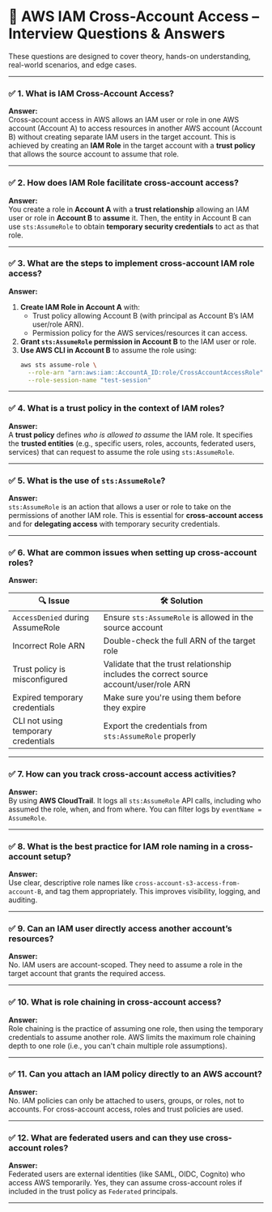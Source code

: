  # **💼 AWS IAM Cross-Account Access – Interview Questions & Answers**

These questions are designed to cover theory, hands-on understanding, real-world scenarios, and edge cases.

---

### ✅ **1. What is IAM Cross-Account Access?**
**Answer:**  
Cross-account access in AWS allows an IAM user or role in one AWS account (Account A) to access resources in another AWS account (Account B) without creating separate IAM users in the target account. This is achieved by creating an **IAM Role** in the target account with a **trust policy** that allows the source account to assume that role.

---

### ✅ **2. How does IAM Role facilitate cross-account access?**
**Answer:**  
You create a role in **Account A** with a **trust relationship** allowing an IAM user or role in **Account B** to **assume** it. Then, the entity in Account B can use `sts:AssumeRole` to obtain **temporary security credentials** to act as that role.

---

### ✅ **3. What are the steps to implement cross-account IAM role access?**
**Answer:**

1. **Create IAM Role in Account A** with:
   - Trust policy allowing Account B (with principal as Account B’s IAM user/role ARN).
   - Permission policy for the AWS services/resources it can access.
2. **Grant `sts:AssumeRole` permission in Account B** to the IAM user or role.
3. **Use AWS CLI in Account B** to assume the role using:
   ```bash
   aws sts assume-role \
     --role-arn "arn:aws:iam::AccountA_ID:role/CrossAccountAccessRole" \
     --role-session-name "test-session"
   ```

---

### ✅ **4. What is a trust policy in the context of IAM roles?**
**Answer:**  
A **trust policy** defines *who is allowed to assume* the IAM role. It specifies the **trusted entities** (e.g., specific users, roles, accounts, federated users, services) that can request to assume the role using `sts:AssumeRole`.

---

### ✅ **5. What is the use of `sts:AssumeRole`?**
**Answer:**  
`sts:AssumeRole` is an action that allows a user or role to take on the permissions of another IAM role. This is essential for **cross-account access** and for **delegating access** with temporary security credentials.

---

### ✅ **6. What are common issues when setting up cross-account roles?**
**Answer:**

| 🔍 Issue | 🛠️ Solution |
|---------|--------------|
| `AccessDenied` during AssumeRole | Ensure `sts:AssumeRole` is allowed in the source account |
| Incorrect Role ARN | Double-check the full ARN of the target role |
| Trust policy is misconfigured | Validate that the trust relationship includes the correct source account/user/role ARN |
| Expired temporary credentials | Make sure you're using them before they expire |
| CLI not using temporary credentials | Export the credentials from `sts:AssumeRole` properly |

---

### ✅ **7. How can you track cross-account access activities?**
**Answer:**  
By using **AWS CloudTrail**. It logs all `sts:AssumeRole` API calls, including who assumed the role, when, and from where. You can filter logs by `eventName = AssumeRole`.

---

### ✅ **8. What is the best practice for IAM role naming in a cross-account setup?**
**Answer:**  
Use clear, descriptive role names like `cross-account-s3-access-from-account-B`, and tag them appropriately. This improves visibility, logging, and auditing.

---

### ✅ **9. Can an IAM user directly access another account’s resources?**
**Answer:**  
No. IAM users are account-scoped. They need to assume a role in the target account that grants the required access.

---

### ✅ **10. What is role chaining in cross-account access?**
**Answer:**  
Role chaining is the practice of assuming one role, then using the temporary credentials to assume another role. AWS limits the maximum role chaining depth to one role (i.e., you can't chain multiple role assumptions).

---

### ✅ **11. Can you attach an IAM policy directly to an AWS account?**
**Answer:**  
No. IAM policies can only be attached to users, groups, or roles, not to accounts. For cross-account access, roles and trust policies are used.

---

### ✅ **12. What are federated users and can they use cross-account roles?**
**Answer:**  
Federated users are external identities (like SAML, OIDC, Cognito) who access AWS temporarily. Yes, they can assume cross-account roles if included in the trust policy as `Federated` principals.

---
